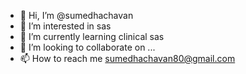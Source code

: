 - 👋 Hi, I’m @sumedhachavan
- 👀 I’m interested in sas
- 🌱 I’m currently learning clinical sas
- 💞️ I’m looking to collaborate on ...
- 📫 How to reach me sumedhachavan80@gmail.com

<!---
sumedhachavan/sumedhachavan is a ✨ special ✨ repository because its `README.md` (this file) appears on your GitHub profile.
You can click the Preview link to take a look at your changes.
--->

